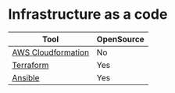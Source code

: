 
# Infrastructure as a code

| Tool                                                                                                               | OpenSource |
|--------------------------------------------------------------------------------------------------------------------|------------|
| [AWS Cloudformation](https://github.com/Anshul619/AWS-Services/tree/main/9_InfrastructureAsCode/AWSCloudFormation) | No         |
| [Terraform](https://www.terraform.io/)                                                                             | Yes        |
| [Ansible](https://www.ansible.com/)                                                                                | Yes        |